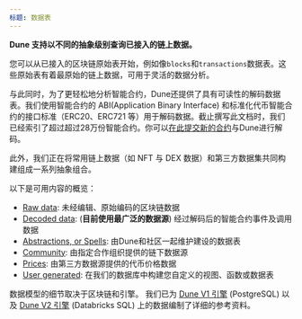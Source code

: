 ```yaml
---
标题: 数据表
---
```


**Dune 支持以不同的抽象级别查询已接入的链上数据。**

您可以从已接入的区块链原始表开始，例如像`blocks`和`transactions`数据表。这些原始表有着最原始的链上数据，可用于灵活的数据分析。

与此同时，为了更轻松地分析智能合约，Dune还提供了具有可读性的解码数据表。我们使用智能合约的 ABI(Application Binary Interface) 和标准化代币智能合约的接口标准（ERC20、ERC721 等）用于解码数据。截止撰写此文档时，我们已经索引了超过超过28万份智能合约。你可以[在此提交新的合约](../features/adding-new-contracts.md)与Dune进行解码。

此外，我们正在将常用链上数据（如 NFT 与 DEX 数据）和第三方数据集共同构建组成一系列抽象组合。

以下是可用内容的概览：

- [Raw data](raw.md): 未经编辑、原始编码的区块链数据
- [Decoded data](decoded.md): (**目前使用最广泛的数据源**) 经过解码后的智能合约事件及调用数据
- [Abstractions, or Spells](abstractions.md): 由Dune和社区一起维护建设的数据表
- [Community](community.md): 由指定合作组织提供的链下数据源
- [Prices](prices.md): 由第三方数据源提供的代币价格数据
- [User generated](user-generated.md): 在我们的数据库中构建您自定义的视图、函数或数据表

数据模型的细节取决于区块链和引擎。 我们已为 [Dune V1 引擎](v1/raw/index.md) (PostgreSQL) 以及 [Dune V2 引擎](v2/raw/index.md) (Databricks SQL) 上的数据编制了详细的参考资料。

